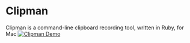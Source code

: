 # Clipman
Clipman is a command-line clipboard recording tool, written in Ruby, for Mac
[![Clipman Demo](http://img.youtube.com/vi/YKhOOvnzopE/0.jpg)](http://www.youtube.com/watch?v=YKhOOvnzopE)
